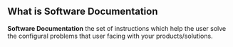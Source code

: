 ## What is Software Documentation

**Software Documentation** the set of instructions which help the user solve the configural problems that user facing with your products/solutions.